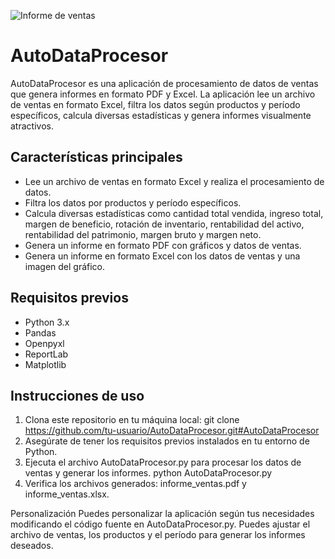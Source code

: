 
![Informe de ventas](https://res.cloudinary.com/dd8wdqyeb/image/upload/v1686622910/informe_yc8ryt.gif)

# AutoDataProcesor

AutoDataProcesor es una aplicación de procesamiento de datos de ventas que genera informes en formato PDF y Excel. La aplicación lee un archivo de ventas en formato Excel, filtra los datos según productos y período específicos, calcula diversas estadísticas y genera informes visualmente atractivos.

## Características principales

- Lee un archivo de ventas en formato Excel y realiza el procesamiento de datos.
- Filtra los datos por productos y período específicos.
- Calcula diversas estadísticas como cantidad total vendida, ingreso total, margen de beneficio, rotación de inventario, rentabilidad del activo, rentabilidad del patrimonio, margen bruto y margen neto.
- Genera un informe en formato PDF con gráficos y datos de ventas.
- Genera un informe en formato Excel con los datos de ventas y una imagen del gráfico.

## Requisitos previos

- Python 3.x
- Pandas
- Openpyxl
- ReportLab
- Matplotlib

## Instrucciones de uso

1. Clona este repositorio en tu máquina local: git clone https://github.com/tu-usuario/AutoDataProcesor.git#AutoDataProcesor
2. Asegúrate de tener los requisitos previos instalados en tu entorno de Python.
3. Ejecuta el archivo AutoDataProcesor.py para procesar los datos de ventas y generar los informes.
python AutoDataProcesor.py
4. Verifica los archivos generados: informe_ventas.pdf y informe_ventas.xlsx.


Personalización
Puedes personalizar la aplicación según tus necesidades modificando el código fuente en AutoDataProcesor.py. Puedes ajustar el archivo de ventas, los productos y el período para generar los informes deseados.

